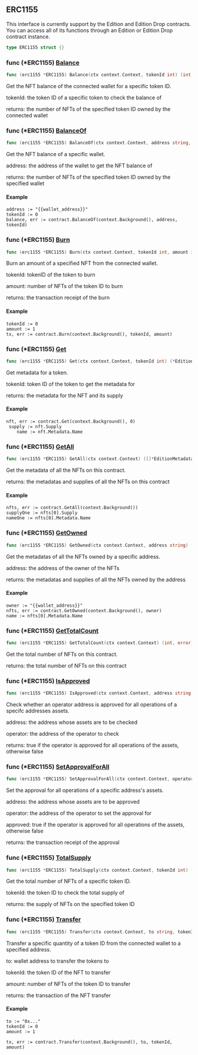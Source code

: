 
## ERC1155

This interface is currently support by the Edition and Edition Drop contracts\. You can access all of its functions through an Edition or Edition Drop contract instance\.

```go
type ERC1155 struct {}
```

### func \(\*ERC1155\) [Balance](<https://github.com/web3sdkio/go-sdk/blob/main/web3sdkio/erc1155.go#L177>)

```go
func (erc1155 *ERC1155) Balance(ctx context.Context, tokenId int) (int, error)
```

Get the NFT balance of the connected wallet for a specific token ID\.

tokenId: the token ID of a specific token to check the balance of

returns: the number of NFTs of the specified token ID owned by the connected wallet

### func \(\*ERC1155\) [BalanceOf](<https://github.com/web3sdkio/go-sdk/blob/main/web3sdkio/erc1155.go#L193>)

```go
func (erc1155 *ERC1155) BalanceOf(ctx context.Context, address string, tokenId int) (int, error)
```

Get the NFT balance of a specific wallet\.

address: the address of the wallet to get the NFT balance of

returns: the number of NFTs of the specified token ID owned by the specified wallet

#### Example

```
address := "{{wallet_address}}"
tokenId := 0
balance, err := contract.BalanceOf(context.Background(), address, tokenId)
```

### func \(\*ERC1155\) [Burn](<https://github.com/web3sdkio/go-sdk/blob/main/web3sdkio/erc1155.go#L262>)

```go
func (erc1155 *ERC1155) Burn(ctx context.Context, tokenId int, amount int) (*types.Transaction, error)
```

Burn an amount of a specified NFT from the connected wallet\.

tokenId: tokenID of the token to burn

amount: number of NFTs of the token ID to burn

returns: the transaction receipt of the burn

#### Example

```
tokenId := 0
amount := 1
tx, err := contract.Burn(context.Background(), tokenId, amount)
```

### func \(\*ERC1155\) [Get](<https://github.com/web3sdkio/go-sdk/blob/main/web3sdkio/erc1155.go#L54>)

```go
func (erc1155 *ERC1155) Get(ctx context.Context, tokenId int) (*EditionMetadata, error)
```

Get metadata for a token\.

tokenId: token ID of the token to get the metadata for

returns: the metadata for the NFT and its supply

#### Example

```
nft, err := contract.Get(context.Background(), 0)
 supply := nft.Supply
	name := nft.Metadata.Name
```

### func \(\*ERC1155\) [GetAll](<https://github.com/web3sdkio/go-sdk/blob/main/web3sdkio/erc1155.go#L80>)

```go
func (erc1155 *ERC1155) GetAll(ctx context.Context) ([]*EditionMetadata, error)
```

Get the metadata of all the NFTs on this contract\.

returns: the metadatas and supplies of all the NFTs on this contract

#### Example

```
nfts, err := contract.GetAll(context.Background())
supplyOne := nfts[0].Supply
nameOne := nfts[0].Metadata.Name
```

### func \(\*ERC1155\) [GetOwned](<https://github.com/web3sdkio/go-sdk/blob/main/web3sdkio/erc1155.go#L115>)

```go
func (erc1155 *ERC1155) GetOwned(ctx context.Context, address string) ([]*EditionMetadataOwner, error)
```

Get the metadatas of all the NFTs owned by a specific address\.

address: the address of the owner of the NFTs

returns: the metadatas and supplies of all the NFTs owned by the address

#### Example

```
owner := "{{wallet_address}}"
nfts, err := contract.GetOwned(context.Background(), owner)
name := nfts[0].Metadata.Name
```

### func \(\*ERC1155\) [GetTotalCount](<https://github.com/web3sdkio/go-sdk/blob/main/web3sdkio/erc1155.go#L95>)

```go
func (erc1155 *ERC1155) GetTotalCount(ctx context.Context) (int, error)
```

Get the total number of NFTs on this contract\.

returns: the total number of NFTs on this contract

### func \(\*ERC1155\) [IsApproved](<https://github.com/web3sdkio/go-sdk/blob/main/web3sdkio/erc1155.go#L209>)

```go
func (erc1155 *ERC1155) IsApproved(ctx context.Context, address string, operator string) (bool, error)
```

Check whether an operator address is approved for all operations of a specifc addresses assets\.

address: the address whose assets are to be checked

operator: the address of the operator to check

returns: true if the operator is approved for all operations of the assets, otherwise false

### func \(\*ERC1155\) [SetApprovalForAll](<https://github.com/web3sdkio/go-sdk/blob/main/web3sdkio/erc1155.go#L289>)

```go
func (erc1155 *ERC1155) SetApprovalForAll(ctx context.Context, operator string, approved bool) (*types.Transaction, error)
```

Set the approval for all operations of a specific address's assets\.

address: the address whose assets are to be approved

operator: the address of the operator to set the approval for

approved: true if the operator is approved for all operations of the assets, otherwise false

returns: the transaction receipt of the approval

### func \(\*ERC1155\) [TotalSupply](<https://github.com/web3sdkio/go-sdk/blob/main/web3sdkio/erc1155.go#L163>)

```go
func (erc1155 *ERC1155) TotalSupply(ctx context.Context, tokenId int) (int, error)
```

Get the total number of NFTs of a specific token ID\.

tokenId: the token ID to check the total supply of

returns: the supply of NFTs on the specified token ID

### func \(\*ERC1155\) [Transfer](<https://github.com/web3sdkio/go-sdk/blob/main/web3sdkio/erc1155.go#L230>)

```go
func (erc1155 *ERC1155) Transfer(ctx context.Context, to string, tokenId int, amount int) (*types.Transaction, error)
```

Transfer a specific quantity of a token ID from the connected wallet to a specified address\.

to: wallet address to transfer the tokens to

tokenId: the token ID of the NFT to transfer

amount: number of NFTs of the token ID to transfer

returns: the transaction of the NFT transfer

#### Example

```
to := "0x..."
tokenId := 0
amount := 1

tx, err := contract.Transfer(context.Background(), to, tokenId, amount)
```
